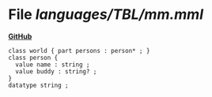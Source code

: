 # File _languages/TBL/mm.mml_
**[GitHub](https://github.com/softlang/yas/blob/master/languages/TBL/mm.mml)**
```
class world { part persons : person* ; }
class person {
  value name : string ;
  value buddy : string? ;
}
datatype string ;
```
